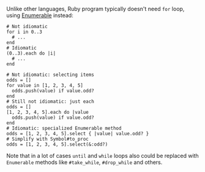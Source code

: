 Unlike other languages, Ruby program typically doesn't need `for` loop, using
[Enumerable](../../builtin/types/collections.md#enumerable) instead:

    # Not idiomatic
    for i in 0..3
      # ...
    end
    # Idiomatic
    (0..3).each do |i|
      # ...
    end

    # Not idiomatic: selecting items
    odds = []
    for value in [1, 2, 3, 4, 5]
      odds.push(value) if value.odd?
    end
    # Still not idiomatic: just each
    odds = []
    [1, 2, 3, 4, 5].each do |value
      odds.push(value) if value.odd?
    end
    # Idiomatic: specialized Enumerable method
    odds = [1, 2, 3, 4, 5].select { |value| value.odd? }
    # Simplify with Symbol#to_proc
    odds = [1, 2, 3, 4, 5].select(&:odd?)

Note that in a lot of cases `until` and `while` loops also could be replaced with `Enumerable`
methods like `#take_while`, `#drop_while` and others.
